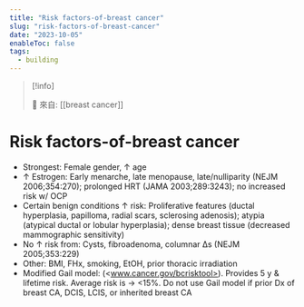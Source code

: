 ```yaml
---
title: "Risk factors-of-breast cancer"
slug: "risk-factors-of-breast-cancer"
date: "2023-10-05"
enableToc: false
tags:
  - building
---
```


> [!info]
>
> 🌱 來自: [[breast cancer]]

# Risk factors-of-breast cancer

- Strongest: Female gender, ↑ age
- ↑ Estrogen: Early menarche, late menopause, late/nulliparity (NEJM 2006;354:270); prolonged HRT (JAMA 2003;289:3243); no increased risk w/ OCP
- Certain benign conditions ↑ risk: Proliferative features (ductal hyperplasia, papilloma, radial scars, sclerosing adenosis); atypia (atypical ductal or lobular hyperplasia); dense breast tissue (decreased mammographic sensitivity)
- No ↑ risk from: Cysts, fibroadenoma, columnar Δs (NEJM 2005;353:229)
- Other: BMI, FHx, smoking, EtOH, prior thoracic irradiation
- Modified Gail model: (<www.cancer.gov/bcrisktool>). Provides 5 y & lifetime risk. Average risk is → <15%. Do not use Gail model if prior Dx of breast CA, DCIS, LCIS, or inherited breast CA
